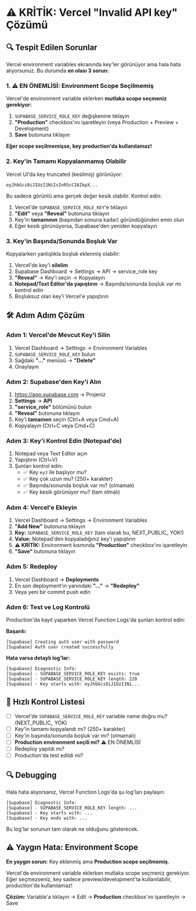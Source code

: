 # ⚠️ KRİTİK: Vercel "Invalid API key" Çözümü

## 🔍 Tespit Edilen Sorunlar

Vercel environment variables ekranında key'ler görünüyor ama hala hata alıyorsunuz. Bu durumda **en olası 3 sorun:**

### 1. ⚠️ EN ÖNEMLİSİ: Environment Scope Seçilmemiş

Vercel'de environment variable eklerken **mutlaka scope seçmeniz gerekiyor:**

1. `SUPABASE_SERVICE_ROLE_KEY` değişkenine tıklayın
2. **"Production"** checkbox'ını işaretleyin (veya Production + Preview + Development)
3. **Save** butonuna tıklayın

**Eğer scope seçilmemişse, key production'da kullanılamaz!**

### 2. Key'in Tamamı Kopyalanmamış Olabilir

Vercel UI'da key truncated (kesilmiş) görünüyor:
```
eyJhbGci0iJIUzI1NiIsInR5cCI6IkpX...
```

Bu sadece görüntü ama gerçek değer kesik olabilir. Kontrol edin:

1. Vercel'de `SUPABASE_SERVICE_ROLE_KEY`'e tıklayın
2. **"Edit"** veya **"Reveal"** butonuna tıklayın
3. Key'in **tamamının** (başından sonuna kadar) göründüğünden emin olun
4. Eğer kesik görünüyorsa, Supabase'den yeniden kopyalayın

### 3. Key'in Başında/Sonunda Boşluk Var

Kopyalarken yanlışlıkla boşluk eklenmiş olabilir:

1. Vercel'de key'i **silelim**
2. Supabase Dashboard → Settings → API → service_role key
3. **"Reveal"** → Key'i seçin → Kopyalayın
4. **Notepad/Text Editor'da yapıştırın** → Başında/sonunda boşluk var mı kontrol edin
5. Boşluksuz olan key'i Vercel'e yapıştırın

## 🛠️ Adım Adım Çözüm

### Adım 1: Vercel'de Mevcut Key'i Silin

1. Vercel Dashboard → Settings → Environment Variables
2. `SUPABASE_SERVICE_ROLE_KEY` bulun
3. Sağdaki **"..."** menüsü → **"Delete"**
4. Onaylayın

### Adım 2: Supabase'den Key'i Alın

1. https://app.supabase.com → Projeniz
2. **Settings** → **API**
3. **"service_role"** bölümünü bulun
4. **"Reveal"** butonuna tıklayın
5. Key'i **tamamen** seçin (Ctrl+A veya Cmd+A)
6. Kopyalayın (Ctrl+C veya Cmd+C)

### Adım 3: Key'i Kontrol Edin (Notepad'de)

1. Notepad veya Text Editor açın
2. Yapıştırın (Ctrl+V)
3. Şunları kontrol edin:
   - ✅ Key `eyJ` ile başlıyor mu?
   - ✅ Key çok uzun mu? (250+ karakter)
   - ✅ Başında/sonunda boşluk var mı? (olmamalı)
   - ✅ Key kesik görünüyor mu? (tam olmalı)

### Adım 4: Vercel'e Ekleyin

1. Vercel Dashboard → Settings → Environment Variables
2. **"Add New"** butonuna tıklayın
3. **Key:** `SUPABASE_SERVICE_ROLE_KEY` (tam olarak bu, NEXT_PUBLIC_ YOK!)
4. **Value:** Notepad'den kopyaladığınız key'i yapıştırın
5. **⚠️ KRİTİK:** Environment kısmında **"Production"** checkbox'ını işaretleyin
6. **"Save"** butonuna tıklayın

### Adım 5: Redeploy

1. Vercel Dashboard → **Deployments**
2. En son deployment'ın yanındaki **"..."** → **"Redeploy"**
3. Veya yeni bir commit push edin

### Adım 6: Test ve Log Kontrolü

Production'da kayıt yaparken Vercel Function Logs'da şunları kontrol edin:

**Başarılı:**
```
[Supabase] Creating auth user with password
[Supabase] Auth user created successfully
```

**Hata varsa detaylı log'lar:**
```
[Supabase] Diagnostic Info:
[Supabase] - SUPABASE_SERVICE_ROLE_KEY exists: true
[Supabase] - SUPABASE_SERVICE_ROLE_KEY length: 220
[Supabase] - Key starts with: eyJhbGciOiJIUzI1Ni...
```

## 🎯 Hızlı Kontrol Listesi

- [ ] Vercel'de `SUPABASE_SERVICE_ROLE_KEY` variable name doğru mu? (NEXT_PUBLIC_ YOK)
- [ ] Key'in tamamı kopyalandı mı? (250+ karakter)
- [ ] Key'in başında/sonunda boşluk var mı? (olmamalı)
- [ ] **Production environment seçili mi?** ⚠️ EN ÖNEMLİSİ
- [ ] Redeploy yapıldı mı?
- [ ] Production'da test edildi mi?

## 🔍 Debugging

Hala hata alıyorsanız, Vercel Function Logs'da şu log'ları paylaşın:

```
[Supabase] Diagnostic Info:
[Supabase] - SUPABASE_SERVICE_ROLE_KEY length: ...
[Supabase] - Key starts with: ...
[Supabase] - Key ends with: ...
```

Bu log'lar sorunun tam olarak ne olduğunu gösterecek.

## ⚠️ Yaygın Hata: Environment Scope

**En yaygın sorun:** Key eklenmiş ama **Production scope seçilmemiş**. 

Vercel'de environment variable eklerken mutlaka scope seçmeniz gerekiyor. Eğer seçmezseniz, key sadece preview/development'ta kullanılabilir, production'da kullanılamaz!

**Çözüm:** Variable'a tıklayın → Edit → **Production** checkbox'ını işaretleyin → Save

